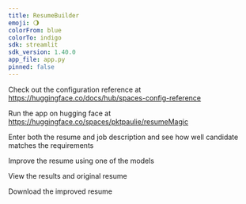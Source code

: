 ```yaml
---
title: ResumeBuilder
emoji: 🌖
colorFrom: blue
colorTo: indigo
sdk: streamlit
sdk_version: 1.40.0
app_file: app.py
pinned: false
---
```


Check out the configuration reference at https://huggingface.co/docs/hub/spaces-config-reference

Run the app on hugging face at https://huggingface.co/spaces/pktpaulie/resumeMagic


Enter both the resume and job description and see how well candidate matches the requirements

Improve the resume using one of the models

View the results and original resume

Download the improved resume